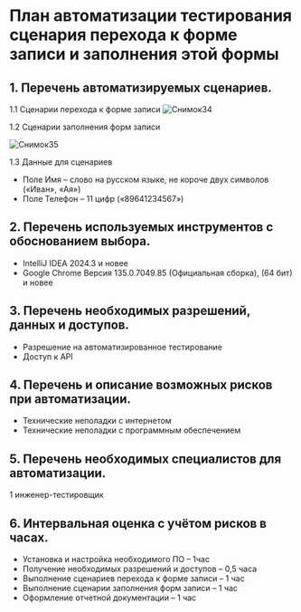 # План автоматизации тестирования сценария перехода к форме записи и заполнения этой формы

## 1.	Перечень автоматизируемых сценариев.
1.1	Сценарии перехода к форме записи
![Снимок34](https://github.com/user-attachments/assets/3720ee65-8c02-4f92-91e0-099f9d5b014d)

1.2	Сценарии заполнения форм записи

![Снимок35](https://github.com/user-attachments/assets/da6bb02e-b8ae-46ad-9d05-5034d5c52f43)

1.3 Данные для сценариев
- Поле Имя – слово на русском языке, не короче двух символов («Иван», «Ая»)
- Поле Телефон – 11 цифр («89641234567»)

## 2.	Перечень используемых инструментов с обоснованием выбора.
- IntelliJ IDEA 2024.3 и новее
- Google Chrome Версия 135.0.7049.85 (Официальная сборка), (64 бит) и новее

## 3.	Перечень необходимых разрешений, данных и доступов.
- Разрешение на автоматизированное тестирование
- Доступ к API

## 4.	Перечень и описание возможных рисков при автоматизации.
- Технические неполадки с интернетом
- Технические неполадки с программным обеспечением

## 5.	Перечень необходимых специалистов для автоматизации.
1 инженер-тестировщик
## 6.	Интервальная оценка с учётом рисков в часах.
- Установка и настройка необходимого ПО – 1час
- Получение необходимых разрешений и доступов – 0,5 часа
- Выполнение сценариев перехода к форме записи – 1 час
- Выполнение сценарии заполнения форм записи – 1 час
- Оформление отчетной документации – 1 час

   

